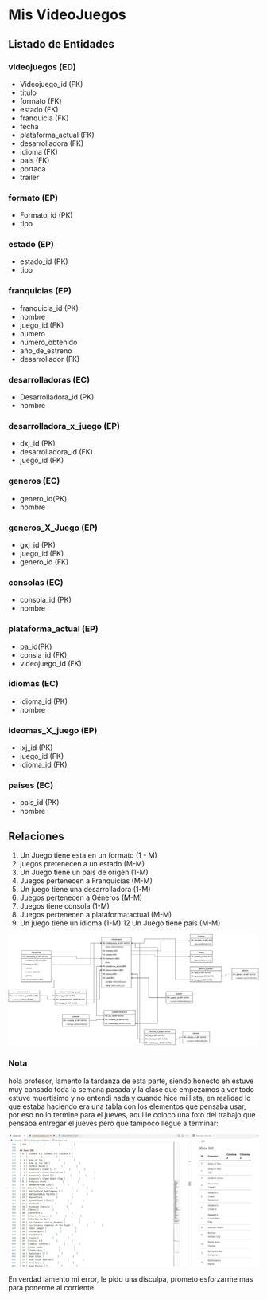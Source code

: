 # **Mis VideoJuegos** 

## **Listado de Entidades**

### **videojuegos (ED)**
* Videojuego_id (PK)
* titulo
* formato (FK)
* estado (FK)
* franquicia (FK)
* fecha
* plataforma_actual (FK)
* desarrolladora (FK)
* idioma (FK)
* pais (FK)
* portada
* trailer

### **formato (EP)**
* Formato_id (PK)
* tipo

### **estado (EP)**
* estado_id (PK)
* tipo

### **franquicias (EP)**
* franquicia_id (PK)
* nombre
* juego_id (FK)
* numero
* número_obtenido
* año_de_estreno
* desarrollador (FK)

### **desarrolladoras (EC)**
* Desarrolladora_id (PK)
* nombre

### **desarrolladora_x_juego (EP)**
* dxj_id (PK)
* desarrolladora_id (FK)
* juego_id (FK)

### **generos (EC)**
* genero_id(PK)
* nombre

### **generos_X_Juego (EP)**
* gxj_id (PK)
* juego_id (FK)
* genero_id (FK)

### **consolas (EC)**
* consola_id (PK)
* nombre


### **plataforma_actual (EP)**
* pa_id(PK)
* consla_id (FK)
* videojuego_id (FK)

### **idiomas (EC)**
* idioma_id (PK)
* nombre

### **ideomas_X_juego (EP)**
* ixj_id (PK)
* juego_id (FK)
* idioma_id (FK)

### **paises (EC)**
* pais_id (PK)
* nombre


## **Relaciones**
1. Un Juego tiene esta en un formato (1 - M)
2. juegos pretenecen a un estado (M-M)
2. Un Juego tiene un pais de origen (1-M)
6. Juegos pertenecen a Franquicias (M-M)
8. Un juego tiene una desarrolladora (1-M)
9. Juegos pertenecen a Géneros (M-M)
10. Juegos tiene consola (1-M)
11. Juegos pertenecen a plataforma:actual  (M-M)
11. Un juego tiene un idioma (1-M)
12  Un Juego tiene país (M-M)

![alt text](/Parcial%202/MRBD.png)


### Nota
hola profesor, lamento la tardanza de esta parte, siendo honesto eh estuve muy cansado toda la semana pasada y la clase que empezamos a ver todo estuve muertisimo y no entendi nada y cuando hice mi lista, en realidad lo que estaba haciendo era una tabla con los elementos que pensaba usar, por eso no lo termine para el jueves, aqui le coloco una foto del trabajo que pensaba entregar el jueves pero que tampoco llegue a terminar:


![alt text](/Parcial%202/prueba.jpg)

En verdad lamento mi error, le pido una disculpa, prometo esforzarme mas para ponerme al corriente.